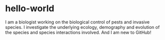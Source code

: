 # hello-world

I am a biologist working on the biological control of pests and invasive species. 
I investigate the underlying ecology, demography and evolution of the species and species interactions involved.
And I am new to GitHub! 